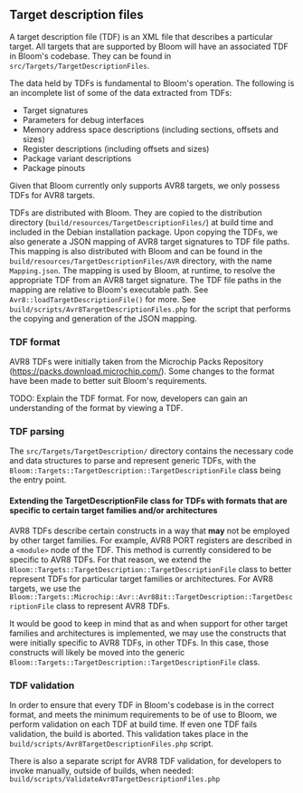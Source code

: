 ## Target description files

A target description file (TDF) is an XML file that describes a particular target. All targets that are supported by
Bloom will have an associated TDF in Bloom's codebase. They can be found in `src/Targets/TargetDescriptionFiles`.

The data held by TDFs is fundamental to Bloom's operation. The following is an incomplete list of some of the
data extracted from TDFs:

- Target signatures
- Parameters for debug interfaces
- Memory address space descriptions (including sections, offsets and sizes)
- Register descriptions (including offsets and sizes)
- Package variant descriptions
- Package pinouts

Given that Bloom currently only supports AVR8 targets, we only possess TDFs for AVR8 targets.

TDFs are distributed with Bloom. They are copied to the distribution directory
(`build/resources/TargetDescriptionFiles/`) at build time and included in the Debian installation package. Upon copying
the TDFs, we also generate a JSON mapping of AVR8 target signatures to TDF file paths. This mapping is also
distributed with Bloom and can be found in the `build/resources/TargetDescriptionFiles/AVR` directory, with the
name `Mapping.json`. The mapping is used by Bloom, at runtime, to resolve the appropriate TDF from an AVR8 target
signature. The TDF file paths in the mapping are relative to Bloom's executable path.
See `Avr8::loadTargetDescriptionFile()` for more. See `build/scripts/Avr8TargetDescriptionFiles.php` for the script
that performs the copying and generation of the JSON mapping.

### TDF format

AVR8 TDFs were initially taken from the Microchip Packs Repository (https://packs.download.microchip.com/). Some
changes to the format have been made to better suit Bloom's requirements.

TODO: Explain the TDF format. For now, developers can gain an understanding of the format by viewing a TDF.

### TDF parsing

The `src/Targets/TargetDescription/` directory contains the necessary code and data structures to parse
and represent generic TDFs, with the `Bloom::Targets::TargetDescription::TargetDescriptionFile` class being the entry
point.

#### Extending the TargetDescriptionFile class for TDFs with formats that are specific to certain target families and/or architectures

AVR8 TDFs describe certain constructs in a way that **may** not be employed by other target families. For example,
AVR8 PORT registers are described in a `<module>` node of the TDF. This method is currently considered to be specific
to AVR8 TDFs. For that reason, we extend the `Bloom::Targets::TargetDescription::TargetDescriptionFile` class to better
represent TDFs for particular target families or architectures. For AVR8 targets, we use the
`Bloom::Targets::Microchip::Avr::Avr8Bit::TargetDescription::TargetDescriptionFile` class to represent AVR8 TDFs.

It would be good to keep in mind that as and when support for other target families and architectures is implemented,
we may use the constructs that were initially specific to AVR8 TDFs, in other TDFs. In this case, those constructs will
likely be moved into the generic `Bloom::Targets::TargetDescription::TargetDescriptionFile` class.

### TDF validation

In order to ensure that every TDF in Bloom's codebase is in the correct format, and meets the minimum requirements to be
of use to Bloom, we perform validation on each TDF at build time. If even one TDF fails validation, the build is aborted.
This validation takes place in the `build/scripts/Avr8TargetDescriptionFiles.php` script.

There is also a separate script for AVR8 TDF validation, for developers to invoke manually, outside of builds,
when needed: `build/scripts/ValidateAvr8TargetDescriptionFiles.php`
